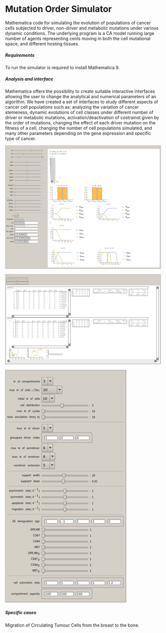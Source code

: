 # Mutation Order Simulator
Mathematica code for simulating the evolution of populations of cancer cells subjected to driver, non-driver and metabolic mutations under various dynamic conditions. The underlying program is a CA model running large number of agents representing cenls moving in both the cell mutational space, and different hosting tissues.    

##### Requirements 
To run the simulator is required to install Mathematica 9.

##### Analysis and interface
Mathematica offers the possibility to create suitable interactive interfaces allowing the user to change the analytical and numerical parameters of an algorithm.
We have created a set of interfaces to study different aspects of cancer cell populations such as: analyzing the variation of cancer stemeness, dynamic evolutions of cell classes under different number of driver or metabolic mutations, activation/deactivation of costrainst given by the order of mutations, changing the effect of each driver mutation on the fitness of a cell, changing the number of cell populations simulated, and many other parameters depending on the gene expression and specific type of cancer.

![Interface 1](screen2.png)

![Interface 2](screen1.png)

![Interface 3](screen3.png)


##### Specific cases
Migration of Circulating Tumour Cells from the breast to the bone.
